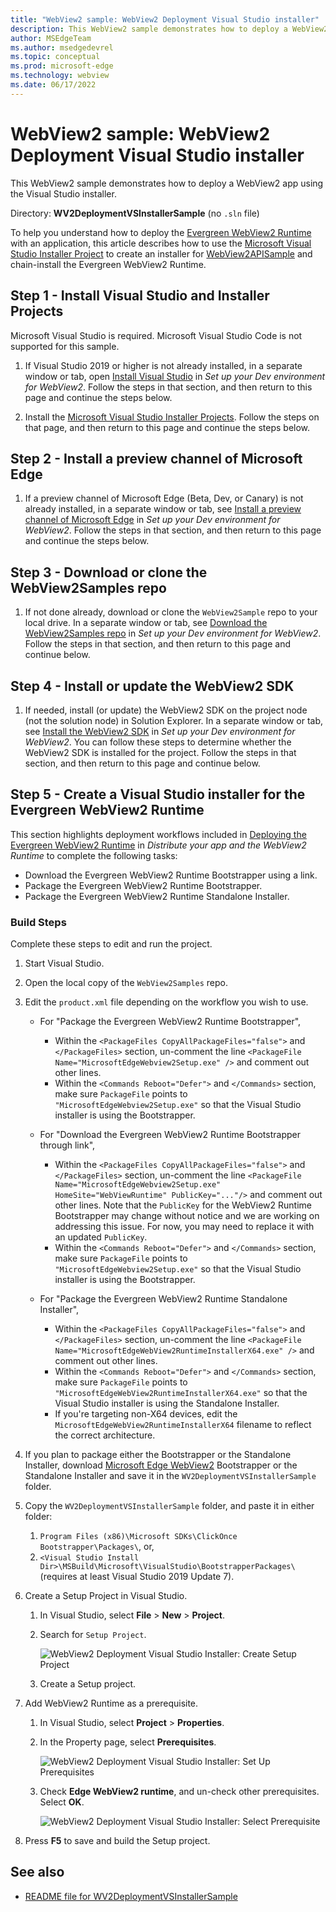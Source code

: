 ```yaml
---
title: "WebView2 sample: WebView2 Deployment Visual Studio installer"
description: This WebView2 sample demonstrates how to deploy a WebView2 app by using the Visual Studio installer.
author: MSEdgeTeam
ms.author: msedgedevrel
ms.topic: conceptual
ms.prod: microsoft-edge
ms.technology: webview
ms.date: 06/17/2022
---
```

# WebView2 sample: WebView2 Deployment Visual Studio installer

This WebView2 sample demonstrates how to deploy a WebView2 app using the Visual Studio installer.

Directory: **WV2DeploymentVSInstallerSample** (no `.sln` file)

To help you understand how to deploy the [Evergreen WebView2 Runtime](/microsoft-edge/webview2/concepts/distribution#deploying-the-evergreen-webview2-runtime) with an application, this article describes how to use the [Microsoft Visual Studio Installer Project](https://marketplace.visualstudio.com/items?itemName=visualstudioclient.MicrosoftVisualStudio2017InstallerProjects) to create an installer for [WebView2APISample](https://github.com/MicrosoftEdge/WebView2Samples/tree/main/SampleApps/WebView2APISample#readme) and chain-install the Evergreen WebView2 Runtime.

<!-- ====================================================================== -->
## Step 1 - Install Visual Studio and Installer Projects

Microsoft Visual Studio is required. Microsoft Visual Studio Code is not supported for this sample.

1. If Visual Studio 2019 or higher is not already installed, in a separate window or tab, open [Install Visual Studio](../how-to/machine-setup.md#install-visual-studio) in _Set up your Dev environment for WebView2_.  Follow the steps in that section, and then return to this page and continue the steps below.

1. Install the [Microsoft Visual Studio Installer Projects](https://marketplace.visualstudio.com/items?itemName=visualstudioclient.MicrosoftVisualStudio2017InstallerProjects). Follow the steps on that page, and then return to this page and continue the steps below.

<!-- ====================================================================== -->
## Step 2 - Install a preview channel of Microsoft Edge

1. If a preview channel of Microsoft Edge (Beta, Dev, or Canary) is not already installed, in a separate window or tab, see [Install a preview channel of Microsoft Edge](../how-to/machine-setup.md#install-a-preview-channel-of-microsoft-edge) in _Set up your Dev environment for WebView2_.  Follow the steps in that section, and then return to this page and continue the steps below.


<!-- ====================================================================== -->
## Step 3 - Download or clone the WebView2Samples repo

1. If not done already, download or clone the `WebView2Sample` repo to your local drive.  In a separate window or tab, see [Download the WebView2Samples repo](../how-to/machine-setup.md#download-the-webview2samples-repo) in _Set up your Dev environment for WebView2_.  Follow the steps in that section, and then return to this page and continue below.


<!-- ====================================================================== -->
<!-- ## Step 5 - Open .sln in Visual Studio -->

<!-- 1. On your local drive, open the `.sln` file in Visual Studio, in the directory:

   *  `<your-repos-directory>/WebView2Samples/SampleApps/WV2DeploymentVSInstallerSample/WV2DeploymentVSInstallerSample.sln`

   or:

   *  `<your-repos-directory>/WebView2Samples-main/SampleApps/WV2DeploymentVSInstallerSample/WV2DeploymentVSInstallerSample.sln` -->


<!-- ====================================================================== -->
<!-- 1. **Visual Studio workloads** - If prompted, install any Visual Studio workloads that are requested.  In a separate window or tab, see [Install Visual Studio workloads](../how-to/machine-setup.md#install-visual-studio-workloads) in _Set up your Dev environment for WebView2_.  Follow the steps in that section, and then return to this page and continue below. -->

   <!-- Solution Explorer shows the **WV2DeploymentVSInstallerSample** project. -->

   <!-- Solution Explorer shows the **WV2DeploymentVSInstallerSample** project: -->

   <!-- ![The WV2DeploymentVSInstallerSample sample opened in Visual Studio in Solution Explorer.](media/wv2deploymentvsinstallersample-in-solution-explorer.png) -->
   <!--todo: create png-->


<!-- ====================================================================== -->
## Step 4 - Install or update the WebView2 SDK

1. If needed, install (or update) the WebView2 SDK on the project node (not the solution node) in Solution Explorer.  In a separate window or tab, see [Install the WebView2 SDK](../how-to/machine-setup.md#install-the-webview2-sdk) in _Set up your Dev environment for WebView2_.  You can follow these steps to determine whether the WebView2 SDK is installed for the project.  Follow the steps in that section, and then return to this page and continue below.


<!-- ====================================================================== -->
<!-- 1. In Visual Studio, select **Debug** > **Start Debugging** (`F5`). -->

   <!-- The sample app window opens. -->


<!-- 1. In the sample app window, use the sample app.  In the Visual Studio code editor, inspect the code; see [README file for WV2DeploymentVSInstallerSample](https://github.com/MicrosoftEdge/WebView2Samples/tree/main/SampleApps/WV2DeploymentVSInstallerSample#readme). -->

<!-- 1. Close the sample app window. -->


<!-- ====================================================================== -->
## Step 5 - Create a Visual Studio installer for the Evergreen WebView2 Runtime

This section highlights deployment workflows included in [Deploying the Evergreen WebView2 Runtime](/microsoft-edge/webview2/concepts/distribution#deploying-the-evergreen-webview2-runtime) in _Distribute your app and the WebView2 Runtime_ to complete the following tasks:

* Download the Evergreen WebView2 Runtime Bootstrapper using a link.
* Package the Evergreen WebView2 Runtime Bootstrapper.
* Package the Evergreen WebView2 Runtime Standalone Installer.

### Build Steps

Complete these steps to edit and run the project.

1. Start Visual Studio.

1. Open the local copy of the `WebView2Samples` repo.

1. Edit the `product.xml` file depending on the workflow you wish to use.

    * For "Package the Evergreen WebView2 Runtime Bootstrapper",
        * Within the `<PackageFiles CopyAllPackageFiles="false">` and `</PackageFiles>` section, un-comment the line `<PackageFile Name="MicrosoftEdgeWebview2Setup.exe" />` and comment out other lines.
        * Within the `<Commands Reboot="Defer">` and `</Commands>` section, make sure `PackageFile` points to `"MicrosoftEdgeWebview2Setup.exe"` so that the Visual Studio installer is using the Bootstrapper.

    * For "Download the Evergreen WebView2 Runtime Bootstrapper through link",
        * Within the `<PackageFiles CopyAllPackageFiles="false">` and `</PackageFiles>` section, un-comment the line `<PackageFile Name="MicrosoftEdgeWebview2Setup.exe" HomeSite="WebViewRuntime" PublicKey="..."/>` and comment out other lines. Note that the `PublicKey` for the WebView2 Runtime Bootstrapper may change without notice and we are working on addressing this issue. For now, you may need to replace it with an updated `PublicKey`.
        * Within the `<Commands Reboot="Defer">` and `</Commands>` section, make sure `PackageFile` points to `"MicrosoftEdgeWebview2Setup.exe"` so that the Visual Studio installer is using the Bootstrapper.

    * For "Package the Evergreen WebView2 Runtime Standalone Installer",
        * Within the `<PackageFiles CopyAllPackageFiles="false">` and `</PackageFiles>` section, un-comment the line `<PackageFile Name="MicrosoftEdgeWebView2RuntimeInstallerX64.exe" />` and comment out other lines.
        * Within the `<Commands Reboot="Defer">` and `</Commands>` section, make sure `PackageFile` points to `"MicrosoftEdgeWebView2RuntimeInstallerX64.exe"` so that the Visual Studio installer is using the Standalone Installer.
        * If you're targeting non-X64 devices, edit the `MicrosoftEdgeWebView2RuntimeInstallerX64` filename to reflect the correct architecture.

1. If you plan to package either the Bootstrapper or the Standalone Installer, download [Microsoft Edge WebView2](https://developer.microsoft.com/microsoft-edge/webview2/) Bootstrapper or the Standalone Installer and save it in the `WV2DeploymentVSInstallerSample` folder.

1. Copy the `WV2DeploymentVSInstallerSample` folder, and paste it in either folder:
   1. `Program Files (x86)\Microsoft SDKs\ClickOnce Bootstrapper\Packages\`, or,
   1. `<Visual Studio Install Dir>\MSBuild\Microsoft\VisualStudio\BootstrapperPackages\` (requires at least Visual Studio 2019 Update 7).

1. Create a Setup Project in Visual Studio. 
   1. In Visual Studio, select **File** > **New** > **Project**. 
   1. Search for `Setup Project`.

       ![WebView2 Deployment Visual Studio Installer: Create Setup Project](./wv2deploymentvsinstaller-create-setup-project.png)

   1. Create a Setup project.

1. Add WebView2 Runtime as a prerequisite. 
   1. In Visual Studio, select **Project** > **Properties**.
   1. In the Property page, select **Prerequisites**.

       ![WebView2 Deployment Visual Studio Installer: Set Up Prerequisites](./wv2deploymentvsinstaller-setup-prerequisites.png)

   1. Check **Edge WebView2 runtime**, and un-check other prerequisites. Select **OK**.
   
       ![WebView2 Deployment Visual Studio Installer: Select Prerequisite](./wv2deploymentvsinstaller-select-prerequisites.png)

1. Press **F5** to save and build the Setup project.


<!-- ====================================================================== -->
## See also

* [README file for WV2DeploymentVSInstallerSample](https://github.com/MicrosoftEdge/WebView2Samples/tree/main/SampleApps/WV2DeploymentVSInstallerSample#readme)
